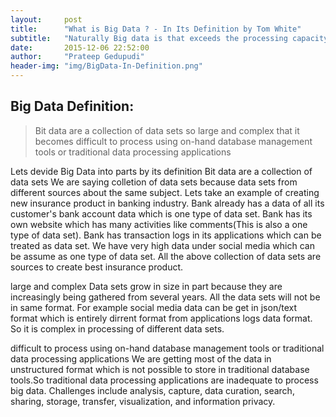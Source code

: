 ```yaml
---
layout:     post
title:      "What is Big Data ? - In Its Definition by Tom White"
subtitle:   "Naturally Big data is that exceeds the processing capacity of conventional database systems"
date:       2015-12-06 22:52:00
author:     "Prateep Gedupudi"
header-img: "img/BigData-In-Definition.png"
---
```

<h2 class="section-heading">Big Data Definition:</h2>
<blockquote>Bit data are a collection of data sets so large and complex that it becomes difficult to process using on-hand database management tools or traditional data processing applications</blockquote>
<p>
	Lets devide Big Data into parts by its definition
	<span class="caption text-muted">Bit data are a collection of data sets</span>
	We are saying colletion of data sets because data sets from different sources about the same subject. Lets take an example of creating new insurance product in banking industry. Bank already has a data of all its customer's bank account data which is one type of data set. Bank has its own website which has many activities like comments(This is also a one type of data set). Bank has transaction logs in its applications which can be treated as data set. We have very high data under social media which can be assume as one type of data set. All the above collection of data sets are sources to create best insurance product.
</p>
<p>
	<span class="caption text-muted">large and complex</span>
	Data sets grow in size in part because they are increasingly being gathered from several years. All the data sets will not be in same format. For example social media data can be get in json/text format which is entirely dirrent format from applications logs data format. So it is complex in processing of different data sets.
</p>
<p>
	<span class="caption text-muted">difficult to process using on-hand database management tools or traditional data processing applications</span>
	We are getting most of the data in unstructured format which is not possible to store in traditional database tools.So traditional data processing applications are inadequate to process big data. Challenges include analysis, capture, data curation, search, sharing, storage, transfer, visualization, and information privacy.
</p>


<div class="embed-responsive embed-responsive-16by9">
	<iframe width="1280" height="720" src="" frameborder="0" allowfullscreen></iframe>
</div>
